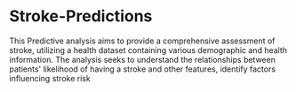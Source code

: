 # Stroke-Predictions
This Predictive analysis aims to provide a comprehensive assessment of stroke, utilizing a health dataset containing various demographic and health information. The analysis seeks to understand the relationships between patients' likelihood of having a stroke and other features, identify factors influencing stroke risk
